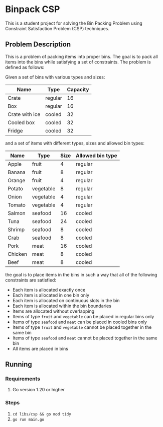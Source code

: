 # Binpack CSP

This is a student project for solving the Bin Packing Problem using Constraint Satisfaction Problem (CSP) techniques.

## Problem Description

This is a problem of packing items into proper bins. The goal is to pack all items into the bins while satisfying a set of constraints.
The problem is defined as follows:

Given a set of bins with various types and sizes:

| Name           | Type    | Capacity |
| -------------- | ------- | -------- |
| Crate          | regular | 16       |
| Box            | regular | 16       |
| Crate with ice | cooled  | 32       |
| Cooled box     | cooled  | 32       |
| Fridge         | cooled  | 32       |


and a set of items with different types, sizes and allowed bin types:

| Name    | Type      | Size | Allowed bin type |
| ------- | --------- | ---- | ---------------- |
| Apple   | fruit     | 4    | regular          |
| Banana  | fruit     | 8    | regular          |
| Orange  | fruit     | 4    | regular          |
| Potato  | vegetable | 8    | regular          |
| Onion   | vegetable | 4    | regular          |
| Tomato  | vegetable | 4    | regular          |
| Salmon  | seafood   | 16   | cooled           |
| Tuna    | seafood   | 24   | cooled           |
| Shrimp  | seafood   | 8    | cooled           |
| Crab    | seafood   | 8    | cooled           |
| Pork    | meat      | 16   | cooled           |
| Chicken | meat      | 8    | cooled           |
| Beef    | meat      | 8    | cooled           |


the goal is to place items in the bins in such a way that all of the following constraints are satisfied:

- Each item is allocated exactly once
- Each item is allocated in one bin only
- Each item is allocated on continuous slots in the bin
- Each item is allocated within the bin boundaries
- Items are allocated without overlapping
- Items of type `fruit` and `vegetable` can be placed in regular bins only
- Items of type `seafood` and `meat` can be placed in cooled bins only
- Items of type `fruit` and `vegetable` cannot be placed together in the same bin
- Items of type `seafood` and `meat` cannot be placed together in the same bin
- All items are placed in bins

## Running

### Requirements

1. Go version 1.20 or higher

### Steps

1. `cd libs/csp && go mod tidy`
2. `go run main.go`
